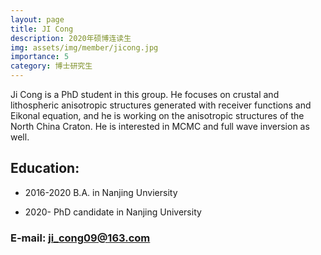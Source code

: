 ```yaml
---
layout: page
title: JI Cong
description: 2020年硕博连读生
img: assets/img/member/jicong.jpg
importance: 5
category: 博士研究生
---
```


Ji Cong is a PhD student in this group. He focuses on crustal and lithospheric anisotropic structures generated with receiver functions and Eikonal equation, and he is working on the anisotropic structures of the North China Craton. He is interested in MCMC and full wave inversion as well.

 

## Education:

- 2016-2020   B.A. in Nanjing Unviersity

- 2020-       PhD candidate in Nanjing University

 

### E-mail: ji_cong09@163.com
